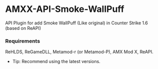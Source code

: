 # AMXX-API-Smoke-WallPuff
API Plugin for add Smoke WallPuff (Like original) in Counter Strike 1.6 (based on ReAPI)

### Requirements
ReHLDS, ReGameDLL, Metamod-r (or Metamod-P), AMX Mod X, ReAPI.
* Tip: Recommend using the latest versions.
